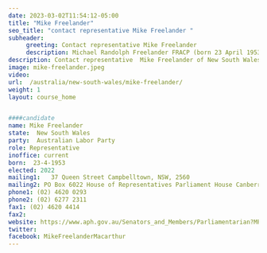 ```yaml
---
date: 2023-03-02T11:54:12-05:00
title: "Mike Freelander"
seo_title: "contact representative Mike Freelander "
subheader:
     greeting: Contact representative Mike Freelander
     description: Michael Randolph Freelander FRACP (born 23 April 1953) is an Australian politician and paediatrician. He is a member of the Australian Labor Party (ALP) and has held the Division of Macarthur in the House of Representatives since the 2016 federal election.
description: Contact representative  Mike Freelander of New South Wales. Contact information for  Mike Freelander includes email address, phone number, and mailing address.
image: mike-freelander.jpeg
video:
url:  /australia/new-south-wales/mike-freelander/
weight: 1
layout: course_home


####candidate
name: Mike Freelander
state:	New South Wales
party:	Australian Labor Party
role: Representative
inoffice: current
born:  23-4-1953
elected: 2022
mailing1:	37 Queen Street Campbelltown, NSW, 2560
mailing2: PO Box 6022 House of Representatives Parliament House Canberra ACT 2600
phone1: (02) 4620 0293
phone2: (02) 6277 2311
fax1: (02) 4620 4414
fax2:
website: https://www.aph.gov.au/Senators_and_Members/Parliamentarian?MPID=265979
twitter:
facebook: MikeFreelanderMacarthur
---
```


